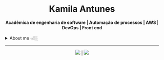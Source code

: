 <h1 align="center"> Kamila Antunes</h1>

<div  align="center">
  <b> Acadêmica de engenharia de software | Automação de processos | AWS | DevOps | Front end </b>
  <br /> <br />
</div>

<details closed>
  <summary> About me 👈🏼 </summary>

  ---

  <div align="right" style="margin:auto">
    <h3> Tecnologias que atuo <h3>
    <img height="50em" align="right" src="https://cdn.jsdelivr.net/gh/devicons/devicon/icons/html5/html5-plain-wordmark.svg" />
    <img height="50em" align="right" src="https://cdn.jsdelivr.net/gh/devicons/devicon/icons/css3/css3-plain-wordmark.svg" />
    <img height="50em" align="right" src="https://cdn.jsdelivr.net/gh/devicons/devicon/icons/javascript/javascript-original.svg" />
    <img height="50em" align="right" src="https://cdn.jsdelivr.net/gh/devicons/devicon/icons/react/react-original-wordmark.svg" />
    <img height="50em" align="right" src="https://cdn.jsdelivr.net/gh/devicons/devicon/icons/nodejs/nodejs-original.svg" />
    <img height="50em" align="right" src="https://cdn.jsdelivr.net/gh/devicons/devicon/icons/python/python-original.svg" />
  </div>
  
  Hi, sou a Kamila Antunes! :wave:

  &nbsp;  👩🏻‍💻 Acadêmica de engenharia de software <br/>
  &nbsp;  🚀 Evoluindo em projetos front end e back end <br/>
  &nbsp; 📚 Requisitos de software, projetar soluções e resolução de problemas, documentação técnica, segurança e qualidade de software e sistemas, metodologia ágil.

  Experiência em desenvolvimento de sistemas, utilizando **ReactJs** e **ReactNative** para projetos front end web e mobile, e **NodeJs** para projetos em back end. Conhecimento e experiência em **JavaScript**, **C**, **Python**, **Automação e Automatização de Processos**.

  Desenvolvendo pesquisa na área de visão computacional, utilizando YOLO.

  <br/>

</details>

---

<div align="center">
  <a href="https://www.linkedin.com/in/kamila-antunes" target="_blank"><img src="https://img.shields.io/badge/-LinkedIn-%230077B5?style=for-the-badge&logo=linkedin&logoColor=white" target="_blank"></a> | <a href = "mailto:kamilaantunes1@gmail.com"><img src="https://img.shields.io/badge/-Gmail-%23333?style=for-the-badge&logo=gmail&logoColor=white" target="_blank"></a>
<div>
